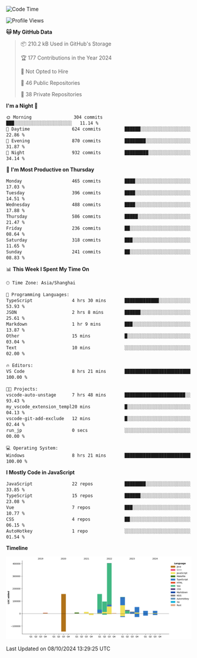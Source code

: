 <!--START_SECTION:waka-->
![Code Time](http://img.shields.io/badge/Code%20Time-868%20hrs%206%20mins-blue)

![Profile Views](http://img.shields.io/badge/Profile%20Views-0-blue)

**🐱 My GitHub Data** 

> 📦 210.2 kB Used in GitHub's Storage 
 > 
> 🏆 177 Contributions in the Year 2024
 > 
> 🚫 Not Opted to Hire
 > 
> 📜 46 Public Repositories 
 > 
> 🔑 38 Private Repositories 
 > 
**I'm a Night 🦉** 

```text
🌞 Morning                304 commits         ███░░░░░░░░░░░░░░░░░░░░░░   11.14 % 
🌆 Daytime                624 commits         ██████░░░░░░░░░░░░░░░░░░░   22.86 % 
🌃 Evening                870 commits         ████████░░░░░░░░░░░░░░░░░   31.87 % 
🌙 Night                  932 commits         █████████░░░░░░░░░░░░░░░░   34.14 % 
```
📅 **I'm Most Productive on Thursday** 

```text
Monday                   465 commits         ████░░░░░░░░░░░░░░░░░░░░░   17.03 % 
Tuesday                  396 commits         ████░░░░░░░░░░░░░░░░░░░░░   14.51 % 
Wednesday                488 commits         ████░░░░░░░░░░░░░░░░░░░░░   17.88 % 
Thursday                 586 commits         █████░░░░░░░░░░░░░░░░░░░░   21.47 % 
Friday                   236 commits         ██░░░░░░░░░░░░░░░░░░░░░░░   08.64 % 
Saturday                 318 commits         ███░░░░░░░░░░░░░░░░░░░░░░   11.65 % 
Sunday                   241 commits         ██░░░░░░░░░░░░░░░░░░░░░░░   08.83 % 
```


📊 **This Week I Spent My Time On** 

```text
🕑︎ Time Zone: Asia/Shanghai

💬 Programming Languages: 
TypeScript               4 hrs 30 mins       █████████████░░░░░░░░░░░░   53.93 % 
JSON                     2 hrs 8 mins        ██████░░░░░░░░░░░░░░░░░░░   25.61 % 
Markdown                 1 hr 9 mins         ███░░░░░░░░░░░░░░░░░░░░░░   13.87 % 
Other                    15 mins             █░░░░░░░░░░░░░░░░░░░░░░░░   03.04 % 
Text                     10 mins             ░░░░░░░░░░░░░░░░░░░░░░░░░   02.00 % 

🔥 Editors: 
VS Code                  8 hrs 21 mins       █████████████████████████   100.00 % 

🐱‍💻 Projects: 
vscode-auto-unstage      7 hrs 48 mins       ███████████████████████░░   93.43 % 
my_vscode_extension_templ20 mins             █░░░░░░░░░░░░░░░░░░░░░░░░   04.13 % 
vscode-git-add-exclude   12 mins             █░░░░░░░░░░░░░░░░░░░░░░░░   02.44 % 
run_jp                   0 secs              ░░░░░░░░░░░░░░░░░░░░░░░░░   00.00 % 

💻 Operating System: 
Windows                  8 hrs 21 mins       █████████████████████████   100.00 % 
```

**I Mostly Code in JavaScript** 

```text
JavaScript               22 repos            ████████░░░░░░░░░░░░░░░░░   33.85 % 
TypeScript               15 repos            ██████░░░░░░░░░░░░░░░░░░░   23.08 % 
Vue                      7 repos             ███░░░░░░░░░░░░░░░░░░░░░░   10.77 % 
CSS                      4 repos             ██░░░░░░░░░░░░░░░░░░░░░░░   06.15 % 
AutoHotkey               1 repo              ░░░░░░░░░░░░░░░░░░░░░░░░░   01.54 % 
```



**Timeline**

![Lines of Code chart](https://raw.githubusercontent.com/xia0hj/xia0hj/main/assets/bar_graph.png)


 Last Updated on 08/10/2024 13:29:25 UTC
<!--END_SECTION:waka-->
